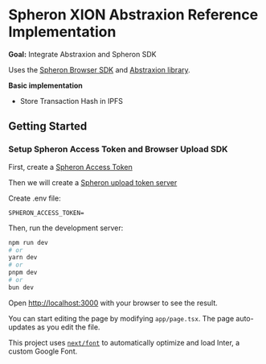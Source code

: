 
# Spheron XION Abstraxion Reference Implementation

__Goal:__ Integrate Abstraxion and Spheron SDK

Uses the [Spheron Browser SDK](https://docs.spheron.network/sdk/browser/) and [Abstraxion library](https://socket.dev/npm/package/@burnt-labs/abstraxion).

**Basic implementation**
- Store Transaction Hash in IPFS

## Getting Started

### Setup Spheron Access Token and Browser Upload SDK

First, create a [Spheron Access Token](https://docs.spheron.network/rest-api/#creating-an-access-token)

Then we will create a [Spheron upload token server](https://docs.spheron.network/sdk/browser/#server)

Create .env file:
```
SPHERON_ACCESS_TOKEN=
```

Then, run the development server:

```bash
npm run dev
# or
yarn dev
# or
pnpm dev
# or
bun dev
```

Open [http://localhost:3000](http://localhost:3000) with your browser to see the result.

You can start editing the page by modifying `app/page.tsx`. The page auto-updates as you edit the file.

This project uses [`next/font`](https://nextjs.org/docs/basic-features/font-optimization) to automatically optimize and load Inter, a custom Google Font.

